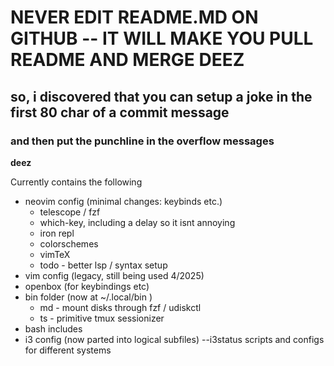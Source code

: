 # NEVER EDIT README.MD ON GITHUB -- IT WILL MAKE YOU PULL README AND MERGE DEEZ
## so, i discovered that you can setup a joke in the first 80 char of a commit message 
### and then put the punchline in the overflow messages
**deez**

Currently contains the following

  - neovim config (minimal changes: keybinds etc.)
      - telescope / fzf
      - which-key, including a delay so it isnt annoying
      - iron repl
      - colorschemes
      - vimTeX
      - todo - better lsp / syntax setup
  - vim config (legacy, still being used 4/2025)
  - openbox (for keybindings etc)
  - bin folder (now at ~/.local/bin )
      - md - mount disks through fzf / udiskctl
      - ts - primitive tmux sessionizer
  - bash includes
  - i3 config (now parted into logical subfiles)
  --i3status scripts and configs for different systems
